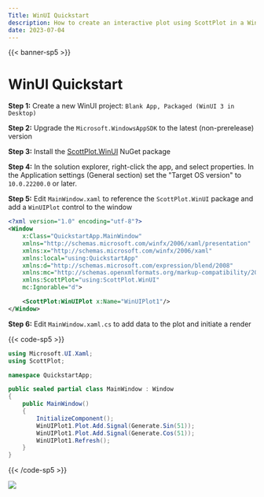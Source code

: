 ```yaml
---
Title: WinUI Quickstart
description: How to create an interactive plot using ScottPlot in a WinUI application
date: 2023-07-04
---
```


{{< banner-sp5 >}}

# WinUI Quickstart

**Step 1:** Create a new WinUI project: `Blank App, Packaged (WinUI 3 in Desktop)`

**Step 2:** Upgrade the `Microsoft.WindowsAppSDK` to the latest (non-prerelease) version

**Step 3:** Install the [ScottPlot.WinUI](https://www.nuget.org/packages/ScottPlot.WinUI/) NuGet package

**Step 4:** In the solution explorer, right-click the app, and select properties. In the Application settings (General section) set the "Target OS version" to `10.0.22200.0` or later.

**Step 5:** Edit `MainWindow.xaml` to reference the `ScottPlot.WinUI` package and add a `WinUIPlot` control to the window

```xml
<?xml version="1.0" encoding="utf-8"?>
<Window
    x:Class="QuickstartApp.MainWindow"
    xmlns="http://schemas.microsoft.com/winfx/2006/xaml/presentation"
    xmlns:x="http://schemas.microsoft.com/winfx/2006/xaml"
    xmlns:local="using:QuickstartApp"
    xmlns:d="http://schemas.microsoft.com/expression/blend/2008"
    xmlns:mc="http://schemas.openxmlformats.org/markup-compatibility/2006"
    xmlns:ScottPlot="using:ScottPlot.WinUI"
    mc:Ignorable="d">

    <ScottPlot:WinUIPlot x:Name="WinUIPlot1"/>
</Window>
```

**Step 6:** Edit `MainWindow.xaml.cs` to add data to the plot and initiate a render

{{< code-sp5 >}}

```cs
using Microsoft.UI.Xaml;
using ScottPlot;

namespace QuickstartApp;

public sealed partial class MainWindow : Window
{
    public MainWindow()
    {
        InitializeComponent();
        WinUIPlot1.Plot.Add.Signal(Generate.Sin(51));
        WinUIPlot1.Plot.Add.Signal(Generate.Cos(51));
        WinUIPlot1.Refresh();
    }
}
```

{{< /code-sp5 >}}

![](/images/quickstart/scottplot-winui-quickstart.png)